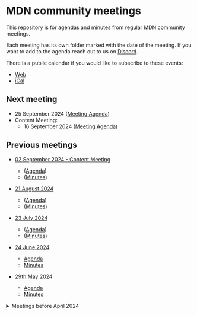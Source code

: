 # MDN community meetings

This repository is for agendas and minutes from regular MDN community meetings.

Each meeting has its own folder marked with the date of the meeting.
If you want to add to the agenda reach out to us on [Discord](https://developer.mozilla.org/discord).

There is a public calendar if you would like to subscribe to these events:

- [Web](https://calendar.google.com/calendar/embed?src=c_4656dd7c36825e2be115c0e7992191d550d16edcec37151eb6018581f654727b%40group.calendar.google.com&ctz=Europe%2FLondon)
- [iCal](https://calendar.google.com/calendar/ical/c_4656dd7c36825e2be115c0e7992191d550d16edcec37151eb6018581f654727b%40group.calendar.google.com/public/basic.ics)

## Next meeting

- 25 September 2024 ([Meeting Agenda](2024-09-25/agenda.md))
- Content Meeting:
  - 16 September 2024 ([Meeting Agenda](2024-09-16/agenda.md))

## Previous meetings

- [02 September 2024 - Content Meeting](2024-09-02)
  - ([Agenda](2024-09-02/agenda.md))
  - ([Minutes](2024-09-02/minutes.md))

- [21 August 2024](2024-08-21)
  - ([Agenda](2024-08-21/agenda.md))
  - ([Minutes](2024-08-21/minutes.md))

- [23 July 2024](2024-07-23)
  - ([Agenda](2024-07-23/agenda.md))
  - ([Minutes](2024-07-23/minutes.md))

- [24 June 2024](2024-06-24)
  - [Agenda](2024-06-24/agenda.md)
  - [Minutes](2024-06-24/minutes.md)

- [29th May 2024](2024-05-29)

  - [Agenda](2024-05-29/agenda.md)
  - [Minutes](2024-05-29/minutes.md)


<details>
  <summary>Meetings before April 2024</summary>

- [29th April 2024](2024-04-29)
  - [Agenda](2024-04-29/agenda.md)
  - [Minutes](2024-04-29/minutes.md)

- [27th March 2024](2024-03-27)
  - [Agenda](2024-03-27/agenda.md)
  - [Minutes](2024-03-27/minutes.md)
  
- [26th February 2024](2024-02-26)
  - [Agenda](2024-02-26/agenda.md)
  - [Minutes](2024-02-26/minutes.md)
    
- [22nd January 2024](2024-01-22)
  - [Agenda](2024-01-22/agenda.md)
  - [Minutes](2024-01-22/minutes.md)

- [11th December 2023](2023-12-11)
  - [Agenda](2023-12-11/agenda.md)
  - [Minutes](2023-12-11/minutes.md)
    
- [13th November 2023](2023-11-13)
  - [Agenda](2023-11-13/agenda.md)
  - [Minutes](2023-11-13/minutes.md) 

</details>
